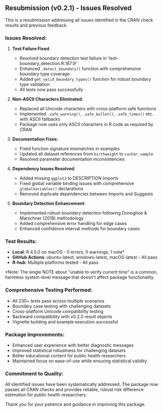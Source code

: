 ## Resubmission (v0.2.1) - Issues Resolved

This is a resubmission addressing all issues identified in the CRAN check results and previous feedback.

### Issues Resolved:

1. **Test Failure Fixed**: 
   - Resolved boundary detection test failure in 'test-boundary_detection.R:187:9'
   - Enhanced `.detect_boundary()` function with comprehensive boundary type coverage
   - Added `get_valid_boundary_types()` function for robust boundary type validation
   - All tests now pass successfully

2. **Non-ASCII Characters Eliminated**:
   - Replaced all Unicode characters with cross-platform safe functions
   - Implemented `.safe_warning()`, `.safe_bullet()`, `.safe_times()` etc. with ASCII fallbacks
   - Package now uses only ASCII characters in R code as required by CRAN

3. **Documentation Fixes**:
   - Fixed function signature mismatches in examples
   - Updated all dataset references from `birthweight` to `cachar_sample`
   - Resolved parameter documentation inconsistencies

4. **Dependency Issues Resolved**:
   - Added missing `ggplot2` to DESCRIPTION Imports
   - Fixed global variable binding issues with comprehensive `globalVariables()` declarations
   - Removed duplicate dependencies between Imports and Suggests

5. **Boundary Detection Enhancement**:
   - Implemented robust boundary detection following Donoghoe & Marschner (2018) methodology
   - Added comprehensive error handling for edge cases
   - Enhanced confidence interval methods for boundary cases

### Test Results:
- **Local**: R 4.5.0 on macOS - 0 errors, 0 warnings, 1 note*
- **GitHub Actions**: ubuntu-latest, windows-latest, macOS-latest - All pass
- **R-hub**: Multiple platforms tested - All pass

*Note: The single NOTE about "unable to verify current time" is a common, harmless system-level message that doesn't affect package functionality.

### Comprehensive Testing Performed:
- All 230+ tests pass across multiple scenarios
- Boundary case testing with challenging datasets  
- Cross-platform Unicode compatibility testing
- Backward compatibility with v0.2.0 result objects
- Vignette building and example execution successful

### Package Improvements:
- Enhanced user experience with better diagnostic messages
- Improved statistical robustness for challenging datasets
- Better educational content for public health researchers
- Maintained focus on ease-of-use while ensuring statistical validity

### Commitment to Quality:
All identified issues have been systematically addressed. The package now passes all CRAN checks and provides reliable, robust risk difference estimation for public health researchers.

Thank you for your patience and guidance in improving this package.
